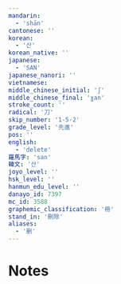 ```yaml
---
mandarin:
  - 'shān'
cantonese: ''
korean:
  - '산'
korean_native: ''
japanese:
  - 'SAN'
japanese_nanori: ''
vietnamese:
middle_chinese_initial: 'ʃ'
middle_chinese_final: 'ɣan'
stroke_count: ''
radical: '刀'
skip_number: '1-5-2'
grade_level: '先進'
pos: ''
english:
  - 'delete'
羅馬字: 'san'
韓文: '산'
joyo_level: ''
hsk_level: ''
hanmun_edu_level: ''
danayo_id: 7397
mc_id: 3588
graphemic_classification: '冊'
stand_in: '刪除'
aliases:
  - '删'
---
```


# Notes
